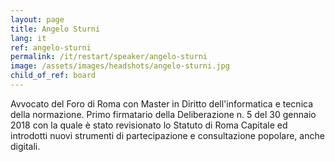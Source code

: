 ```yaml
---
layout: page
title: Angelo Sturni
lang: it
ref: angelo-sturni
permalink: /it/restart/speaker/angelo-sturni
image: /assets/images/headshots/angelo-sturni.jpg
child_of_ref: board
---
```


Avvocato del Foro di Roma con Master in Diritto dell'informatica e tecnica
della normazione. Primo firmatario della Deliberazione n. 5 del 30 gennaio 2018
con la quale è stato revisionato lo Statuto di Roma Capitale ed introdotti
nuovi strumenti di partecipazione e consultazione popolare, anche digitali.
